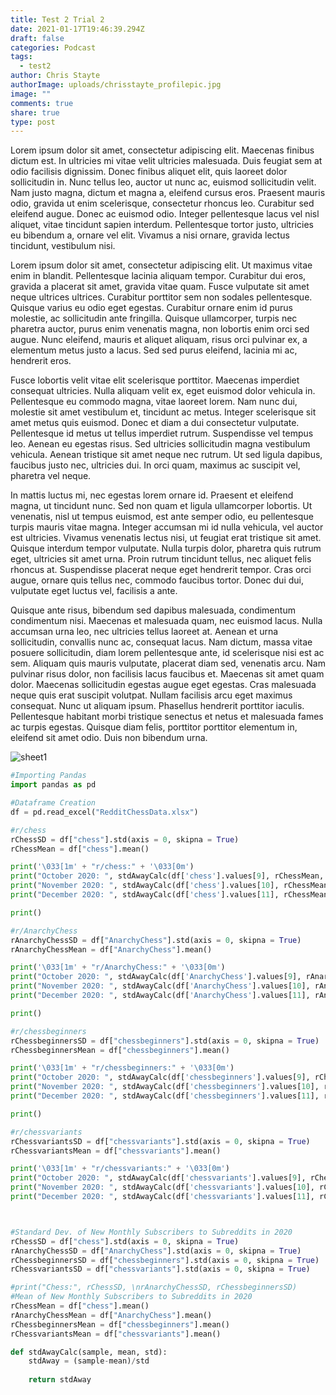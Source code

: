 ```yaml
---
title: Test 2 Trial 2
date: 2021-01-17T19:46:39.294Z
draft: false
categories: Podcast
tags:
  - test2
author: Chris Stayte
authorImage: uploads/chrisstayte_profilepic.jpg
image: ""
comments: true
share: true
type: post
---
```

Lorem ipsum dolor sit amet, consectetur adipiscing elit. Maecenas finibus dictum est. In ultricies mi vitae velit ultricies malesuada. Duis feugiat sem at odio facilisis dignissim. Donec finibus aliquet elit, quis laoreet dolor sollicitudin in. Nunc tellus leo, auctor ut nunc ac, euismod sollicitudin velit. Nam justo magna, dictum et magna a, eleifend cursus eros. Praesent mauris odio, gravida ut enim scelerisque, consectetur rhoncus leo. Curabitur sed eleifend augue. Donec ac euismod odio. Integer pellentesque lacus vel nisl aliquet, vitae tincidunt sapien interdum. Pellentesque tortor justo, ultricies eu bibendum a, ornare vel elit. Vivamus a nisi ornare, gravida lectus tincidunt, vestibulum nisi.

Lorem ipsum dolor sit amet, consectetur adipiscing elit. Ut maximus vitae enim in blandit. Pellentesque lacinia aliquam tempor. Curabitur dui eros, gravida a placerat sit amet, gravida vitae quam. Fusce vulputate sit amet neque ultrices ultrices. Curabitur porttitor sem non sodales pellentesque. Quisque varius eu odio eget egestas. Curabitur ornare enim id purus molestie, ac sollicitudin ante fringilla. Quisque ullamcorper, turpis nec pharetra auctor, purus enim venenatis magna, non lobortis enim orci sed augue. Nunc eleifend, mauris et aliquet aliquam, risus orci pulvinar ex, a elementum metus justo a lacus. Sed sed purus eleifend, lacinia mi ac, hendrerit eros.

Fusce lobortis velit vitae elit scelerisque porttitor. Maecenas imperdiet consequat ultricies. Nulla aliquam velit ex, eget euismod dolor vehicula in. Pellentesque eu commodo magna, vitae laoreet lorem. Nam nunc dui, molestie sit amet vestibulum et, tincidunt ac metus. Integer scelerisque sit amet metus quis euismod. Donec et diam a dui consectetur vulputate. Pellentesque id metus ut tellus imperdiet rutrum. Suspendisse vel tempus leo. Aenean eu egestas risus. Sed ultricies sollicitudin magna vestibulum vehicula. Aenean tristique sit amet neque nec rutrum. Ut sed ligula dapibus, faucibus justo nec, ultricies dui. In orci quam, maximus ac suscipit vel, pharetra vel neque.

In mattis luctus mi, nec egestas lorem ornare id. Praesent et eleifend magna, ut tincidunt nunc. Sed non quam et ligula ullamcorper lobortis. Ut venenatis, nisl ut tempus euismod, est ante semper odio, eu pellentesque turpis mauris vitae magna. Integer accumsan mi id nulla vehicula, vel auctor est ultricies. Vivamus venenatis lectus nisi, ut feugiat erat tristique sit amet. Quisque interdum tempor vulputate. Nulla turpis dolor, pharetra quis rutrum eget, ultricies sit amet urna. Proin rutrum tincidunt tellus, nec aliquet felis rhoncus at. Suspendisse placerat neque eget hendrerit tempor. Cras orci augue, ornare quis tellus nec, commodo faucibus tortor. Donec dui dui, vulputate eget luctus vel, facilisis a ante.

Quisque ante risus, bibendum sed dapibus malesuada, condimentum condimentum nisi. Maecenas et malesuada quam, nec euismod lacus. Nulla accumsan urna leo, nec ultricies tellus laoreet at. Aenean et urna sollicitudin, convallis nunc ac, consequat lacus. Nam dictum, massa vitae posuere sollicitudin, diam lorem pellentesque ante, id scelerisque nisi est ac sem. Aliquam quis mauris vulputate, placerat diam sed, venenatis arcu. Nam pulvinar risus dolor, non facilisis lacus faucibus et. Maecenas sit amet quam dolor. Maecenas sollicitudin egestas augue eget egestas. Cras malesuada neque quis erat suscipit volutpat. Nullam facilisis arcu eget maximus consequat. Nunc ut aliquam ipsum. Phasellus hendrerit porttitor iaculis. Pellentesque habitant morbi tristique senectus et netus et malesuada fames ac turpis egestas. Quisque diam felis, porttitor porttitor elementum in, eleifend sit amet odio. Duis non bibendum urna.

![sheet1](images/sheet-1.png)

```python
#Importing Pandas
import pandas as pd

#Dataframe Creation
df = pd.read_excel("RedditChessData.xlsx")

#r/chess
rChessSD = df["chess"].std(axis = 0, skipna = True)
rChessMean = df["chess"].mean()

print('\033[1m' + "r/chess:" + '\033[0m')
print("October 2020: ", stdAwayCalc(df['chess'].values[9], rChessMean, rChessSD))
print("November 2020: ", stdAwayCalc(df['chess'].values[10], rChessMean, rChessSD))
print("December 2020: ", stdAwayCalc(df['chess'].values[11], rChessMean, rChessSD))

print()

#r/AnarchyChess
rAnarchyChessSD = df["AnarchyChess"].std(axis = 0, skipna = True)
rAnarchyChessMean = df["AnarchyChess"].mean()

print('\033[1m' + "r/AnarchyChess:" + '\033[0m')
print("October 2020: ", stdAwayCalc(df['AnarchyChess'].values[9], rAnarchyChessMean, rAnarchyChessSD))
print("November 2020: ", stdAwayCalc(df['AnarchyChess'].values[10], rAnarchyChessMean, rAnarchyChessSD))
print("December 2020: ", stdAwayCalc(df['AnarchyChess'].values[11], rAnarchyChessMean, rAnarchyChessSD))

print()

#r/chessbeginners
rChessbeginnersSD = df["chessbeginners"].std(axis = 0, skipna = True)
rChessbeginnersMean = df["chessbeginners"].mean()

print('\033[1m' + "r/chessbeginners:" + '\033[0m')
print("October 2020: ", stdAwayCalc(df['chessbeginners'].values[9], rChessbeginnersMean, rChessbeginnersSD))
print("November 2020: ", stdAwayCalc(df['chessbeginners'].values[10], rChessbeginnersMean, rChessbeginnersSD))
print("December 2020: ", stdAwayCalc(df['chessbeginners'].values[11], rChessbeginnersMean, rChessbeginnersSD))

print()

#r/chessvariants 
rChessvariantsSD = df["chessvariants"].std(axis = 0, skipna = True)
rChessvariantsMean = df["chessvariants"].mean()

print('\033[1m' + "r/chessvariants:" + '\033[0m')
print("October 2020: ", stdAwayCalc(df['chessvariants'].values[9], rChessvariantsMean, rChessvariantsSD))
print("November 2020: ", stdAwayCalc(df['chessvariants'].values[10], rChessvariantsMean, rChessvariantsSD))
print("December 2020: ", stdAwayCalc(df['chessvariants'].values[11], rChessvariantsMean, rChessvariantsSD))



#Standard Dev. of New Monthly Subscribers to Subreddits in 2020
rChessSD = df["chess"].std(axis = 0, skipna = True)
rAnarchyChessSD = df["AnarchyChess"].std(axis = 0, skipna = True)
rChessbeginnersSD = df["chessbeginners"].std(axis = 0, skipna = True)
rChessvariantsSD = df["chessvariants"].std(axis = 0, skipna = True)

#print("Chess:", rChessSD, \nrAnarchyChessSD, rChessbeginnersSD)
#Mean of New Monthly Subscribers to Subreddits in 2020
rChessMean = df["chess"].mean() 
rAnarchyChessMean = df["AnarchyChess"].mean()
rChessbeginnersMean = df["chessbeginners"].mean()
rChessvariantsMean = df["chessvariants"].mean()

def stdAwayCalc(sample, mean, std):
    stdAway = (sample-mean)/std
    
    return stdAway
```